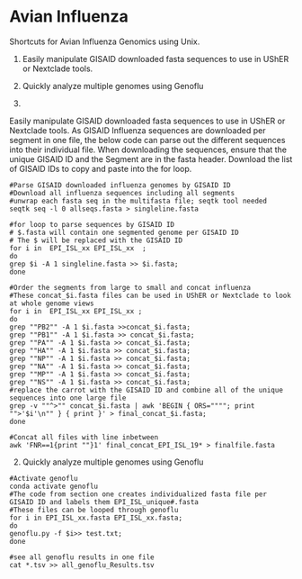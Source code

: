 # Avian Influenza
Shortcuts for Avian Influenza Genomics using Unix.

1) Easily manipulate GISAID downloaded fasta sequences to use in UShER or Nextclade tools.
2) Quickly analyze multiple genomes using Genoflu
   


1)
Easily manipulate GISAID downloaded fasta sequences to use in UShER or Nextclade tools.
As GISAID Influenza sequences are downloaded per segment in one file,
the below code can parse out the different sequences into their individual file.
When downloading the sequences, ensure that the unique GISAID ID and the Segment are in the fasta header.
Download the list of GISAID IDs to copy and paste into the for loop.
```
#Parse GISAID downloaded influenza genomes by GISAID ID
#Download all influenza sequences including all segments
#unwrap each fasta seq in the multifasta file; seqtk tool needed
seqtk seq -l 0 allseqs.fasta > singleline.fasta

#for loop to parse sequences by GISAID ID
# $.fasta will contain one segmented genome per GISAID ID
# The $ will be replaced with the GISAID ID
for i in  EPI_ISL_xx EPI_ISL_xx  ;
do
grep $i -A 1 singleline.fasta >> $i.fasta;
done

#Order the segments from large to small and concat influenza
#These concat_$i.fasta files can be used in UShER or Nextclade to look at whole genome views
for i in  EPI_ISL_xx EPI_ISL_xx ;
do
grep ""PB2"" -A 1 $i.fasta >>concat_$i.fasta;
grep ""PB1"" -A 1 $i.fasta >> concat_$i.fasta;
grep ""PA"" -A 1 $i.fasta >> concat_$i.fasta;
grep ""HA"" -A 1 $i.fasta >> concat_$i.fasta;
grep ""NP"" -A 1 $i.fasta >> concat_$i.fasta;
grep ""NA"" -A 1 $i.fasta >> concat_$i.fasta;
grep ""MP"" -A 1 $i.fasta >> concat_$i.fasta;
grep ""NS"" -A 1 $i.fasta >> concat_$i.fasta;
#replace the carrot with the GISAID ID and combine all of the unique sequences into one large file
grep -v ""^>"" concat_$i.fasta | awk 'BEGIN { ORS=""""; print "">'$i'\n"" } { print }' > final_concat_$i.fasta;
done

#Concat all files with line inbetween
awk 'FNR==1{print ""}1' final_concat_EPI_ISL_19* > finalfile.fasta
```
2. Quickly analyze multiple genomes using Genoflu
```
#Activate genoflu
conda activate genoflu
#The code from section one creates individualized fasta file per GISAID ID and labels them EPI_ISL_unique#.fasta
#These files can be looped through genoflu
for i in EPI_ISL_xx.fasta EPI_ISL_xx.fasta;
do
genoflu.py -f $i>> test.txt;
done

#see all genoflu results in one file
cat *.tsv >> all_genoflu_Results.tsv
